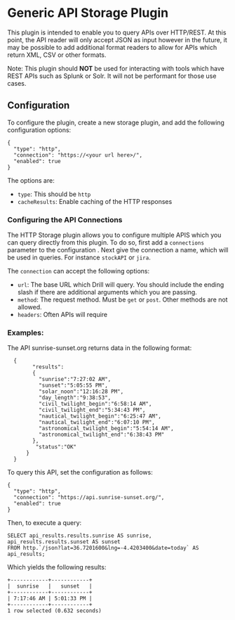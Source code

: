 
# Generic API Storage Plugin
This plugin is intended to enable you to query APIs over HTTP/REST. At this point, the API reader will only accept JSON as input however in the future, it may be possible to
 add additional format readers to allow for APIs which return XML, CSV or other formats.  
 
Note:  This plugin should **NOT** be used for interacting with tools which have REST APIs such as Splunk or Solr. It will not be performant for those use cases.  

## Configuration
To configure the plugin, create a new storage plugin, and add the following configuration options:

```
{
  "type": "http",
  "connection": "https://<your url here>/",
  "enabled": true
}
```
The options are:
* `type`:  This should be `http`
* `cacheResults`:  Enable caching of the HTTP responses

### Configuring the API Connections
The HTTP Storage plugin allows you to configure multiple APIS which you can query directly from this plugin. To do so, first add a `connections` parameter to the configuration
. Next give the connection a name, which will be used in queries.  For instance `stockAPI` or `jira`.

The `connection` can accept the following options:
* `url`: The base URL which Drill will query. You should include the ending slash if there are additional arguments which you are passing.
* `method`: The request method. Must be `get` or `post`. Other methods are not allowed.
* `headers`: Often APIs will require


### Examples:
The API sunrise-sunset.org returns data in the following format:

 ```
   {
         "results":
         {
           "sunrise":"7:27:02 AM",
           "sunset":"5:05:55 PM",
           "solar_noon":"12:16:28 PM",
           "day_length":"9:38:53",
           "civil_twilight_begin":"6:58:14 AM",
           "civil_twilight_end":"5:34:43 PM",
           "nautical_twilight_begin":"6:25:47 AM",
           "nautical_twilight_end":"6:07:10 PM",
           "astronomical_twilight_begin":"5:54:14 AM",
           "astronomical_twilight_end":"6:38:43 PM"
         },
          "status":"OK"
       }
   }
```
To query this API, set the configuration as follows:

```
{
  "type": "http",
  "connection": "https://api.sunrise-sunset.org/",
  "enabled": true
}
```
Then, to execute a query:

    SELECT api_results.results.sunrise AS sunrise, 
    api_results.results.sunset AS sunset
    FROM http.`/json?lat=36.7201600&lng=-4.4203400&date=today` AS api_results;

Which yields the following results:
```
+------------+------------+
|  sunrise   |   sunset   |
+------------+------------+
| 7:17:46 AM | 5:01:33 PM |
+------------+------------+
1 row selected (0.632 seconds)
```



